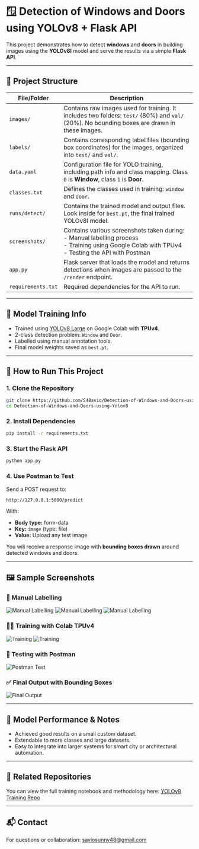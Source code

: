 # 🪟 Detection of Windows and Doors using YOLOv8 + Flask API

This project demonstrates how to detect **windows** and **doors** in building images using the **YOLOv8l** model and serve the results via a simple **Flask API**.

---

## 📁 Project Structure

| File/Folder | Description |
|-------------|-------------|
| `images/` | Contains raw images used for training. It includes two folders: `test/` (80%) and `val/` (20%). No bounding boxes are drawn in these images. |
| `labels/` | Contains corresponding label files (bounding box coordinates) for the images, organized into `test/` and `val/`. |
| `data.yaml` | Configuration file for YOLO training, including path info and class mapping. Class `0` is **Window**, class `1` is **Door**. |
| `classes.txt` | Defines the classes used in training: `window` and `door`. |
| `runs/detect/` | Contains the trained model and output files. Look inside for `best.pt`, the final trained YOLOv8l model. |
| `screenshots/` | Contains various screenshots taken during:<br>- Manual labelling process<br>- Training using Google Colab with TPUv4<br>- Testing the API with Postman |
| `app.py` | Flask server that loads the model and returns detections when images are passed to the `/render` endpoint. |
| `requirements.txt` | Required dependencies for the API to run. |

---

## 🧠 Model Training Info

- Trained using [YOLOv8 Large](https://github.com/ultralytics/ultralytics) on Google Colab with **TPUv4**.
- 2-class detection problem: `Window` and `Door`.
- Labelled using manual annotation tools.
- Final model weights saved as `best.pt`.

---

## 🚀 How to Run This Project

### 1. Clone the Repository

```bash
git clone https://github.com/S48avio/Detection-of-Windows-and-Doors-using-Yolov8.git
cd Detection-of-Windows-and-Doors-using-Yolov8
```

### 2. Install Dependencies

```bash
pip install -r requirements.txt
```

### 3. Start the Flask API

```bash
python app.py
```

### 4. Use Postman to Test

Send a POST request to:

```
http://127.0.0.1:5000/predict
```

With:
- **Body type:** form-data
- **Key:** `image` (type: file)
- **Value:** Upload any test image

You will receive a response image with **bounding boxes drawn** around detected windows and doors.

---

## 🖼 Sample Screenshots

### 🔧 Manual Labelling  
![Manual Labelling](screenshots/1.png)
![Manual Labelling](screenshots/2.png)
![Manual Labelling](screenshots/3.png)

### 🏋️‍♂️ Training with Colab TPUv4  
![Training](screenshots/training.png)
![Training](screenshots/training2.png)

### 🧪 Testing with Postman  
![Postman Test](screenshots/testing_postman.png)

### ✅ Final Output with Bounding Boxes  
![Final Output](screenshots/12.png)

---

## 🤖 Model Performance & Notes

- Achieved good results on a small custom dataset.
- Extendable to more classes and large datasets.
- Easy to integrate into larger systems for smart city or architectural automation.

---

## 🔗 Related Repositories

You can view the full training notebook and methodology here: [YOLOv8 Training Repo](https://github.com/S48avio/Training_YOLOV8L)

---

## 📬 Contact

For questions or collaboration: saviosunny48@gmail.com
